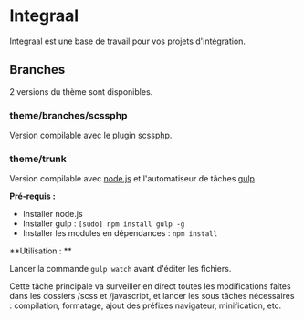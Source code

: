 # Integraal

Integraal est une base de travail pour vos projets d'intégration.

## Branches

2 versions du thème sont disponibles.

### theme/branches/scssphp

Version compilable avec le plugin [scssphp](https://plugins.spip.net/scssphp.html).

### theme/trunk

Version compilable avec [node.js](https://nodejs.org) et l'automatiseur de tâches [gulp](https://gulpjs.com/)

**Pré-requis :**

* Installer node.js
* Installer gulp : ```[sudo] npm install gulp -g```
* Installer les modules en dépendances : ```npm install```

**Utilisation : **

Lancer la commande ```gulp watch``` avant d'éditer les fichiers.

Cette tâche principale va surveiller en direct toutes les modifications faîtes dans les dossiers /scss et /javascript, et lancer les sous tâches nécessaires : compilation, formatage, ajout des préfixes navigateur, minification, etc.